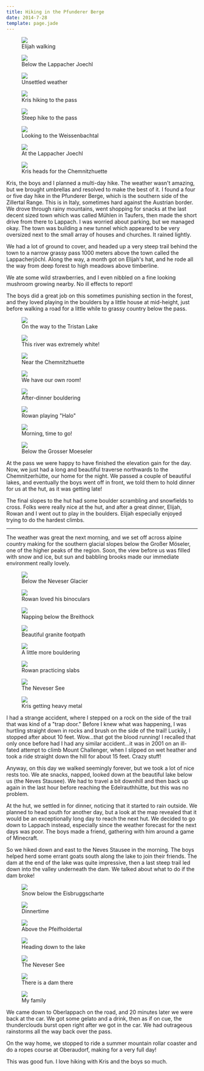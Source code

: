 ```yaml
---
title: Hiking in the Pfunderer Berge
date: 2014-7-28
template: page.jade
---
```



<figure><a href='https://www.flickr.com/photos/55338612@N00/14827861861'>
<img src='https://farm4.static.flickr.com/3837/14827861861_62ae06541a_b.jpg'></a>
<figcaption>Elijah walking</figcaption>
</figure>


<figure><a href='https://www.flickr.com/photos/55338612@N00/14644298949'>
<img src='https://farm4.static.flickr.com/3857/14644298949_038d3f631d_b.jpg'></a>
<figcaption>Below the Lappacher Joechl</figcaption>
</figure>


<figure><a href='https://www.flickr.com/photos/55338612@N00/14828609084'>
<img src='https://farm6.static.flickr.com/5584/14828609084_be26d11399_b.jpg'></a>
<figcaption>Unsettled weather</figcaption>
</figure>


<figure><a href='https://www.flickr.com/photos/55338612@N00/14830612222'>
<img src='https://farm4.static.flickr.com/3903/14830612222_abda2b5247_b.jpg'></a>
<figcaption>Kris hiking to the pass</figcaption>
</figure>


<figure><a href='https://www.flickr.com/photos/55338612@N00/14644305629'>
<img src='https://farm4.static.flickr.com/3848/14644305629_d3b3a9661f_b.jpg'></a>
<figcaption>Steep hike to the pass</figcaption>
</figure>


<figure><a href='https://www.flickr.com/photos/55338612@N00/14830976555'>
<img src='https://farm4.static.flickr.com/3891/14830976555_39229d41fb_b.jpg'></a>
<figcaption>Looking to the Weissenbachtal</figcaption>
</figure>


<figure><a href='https://www.flickr.com/photos/55338612@N00/14850850593'>
<img src='https://farm4.static.flickr.com/3910/14850850593_d161e34bf4_b.jpg'></a>
<figcaption>At the Lappacher Joechl</figcaption>
</figure>


<figure><a href='https://www.flickr.com/photos/55338612@N00/14850936503'>
<img src='https://farm3.static.flickr.com/2930/14850936503_c4a90c6347_b.jpg'></a>
<figcaption>Kris heads for the Chemnitzhuette</figcaption>
</figure>


Kris, the boys and I planned a multi-day hike. The weather wasn't amazing, but
we brought umbrellas and resolved to make the best of it. I found a four or five
day hike in the Pfunderer Berge, which is the southern side of the Zillertal
Range. This is in Italy, sometimes hard against the Austrian border. We drove
through rainy mountains, went shopping for snacks at the last decent sized town
which was called Mühlen in Taufers, then made the short drive from there to
Lappach. I was worried about parking, but we managed okay. The town was building
a new tunnel which appeared to be very oversized next to the small array of
houses and churches. It rained lightly.

We had a lot of ground to cover, and headed up a very steep trail behind the
town to a narrow grassy pass 1000 meters above the town called the
Lappacherjöchl. Along the way, a month got on Elijah's hat, and he rode all the
way from deep forest to high meadows above timberline.

We ate some wild strawberries, and I even nibbled on a fine looking mushroom
growing nearby. No ill effects to report!

The boys did a great job on this sometimes punishing section in the forest, and
they loved playing in the boulders by a little house at mid-height, just before
walking a road for a little while to grassy country below the pass.

<figure><a href='https://www.flickr.com/photos/55338612@N00/14644545137'>
<img src='https://farm4.static.flickr.com/3842/14644545137_16cd334b36_b.jpg'></a>
<figcaption>On the way to the Tristan Lake</figcaption>
</figure>


<figure><a href='https://www.flickr.com/photos/55338612@N00/14850941333'>
<img src='https://farm4.static.flickr.com/3837/14850941333_d4cd272177_b.jpg'></a>
<figcaption>This river was extremely white!</figcaption>
</figure>


<figure><a href='https://www.flickr.com/photos/55338612@N00/14808209846'>
<img src='https://farm3.static.flickr.com/2926/14808209846_0d06a247ec_b.jpg'></a>
<figcaption>Near the Chemnitzhuette</figcaption>
</figure>


<figure><a href='https://www.flickr.com/photos/55338612@N00/14831201525'>
<img src='https://farm4.static.flickr.com/3924/14831201525_d47919bb45_b.jpg'></a>
<figcaption>We have our own room!</figcaption>
</figure>


<figure><a href='https://www.flickr.com/photos/55338612@N00/14828131061'>
<img src='https://farm4.static.flickr.com/3911/14828131061_99f80d913e_b.jpg'></a>
<figcaption>After-dinner bouldering</figcaption>
</figure>


<figure><a href='https://www.flickr.com/photos/55338612@N00/14830846662'>
<img src='https://farm3.static.flickr.com/2910/14830846662_28f35d7a65_b.jpg'></a>
<figcaption>Rowan playing "Halo"</figcaption>
</figure>


<figure><a href='https://www.flickr.com/photos/55338612@N00/14851074143'>
<img src='https://farm4.static.flickr.com/3912/14851074143_a4b94de309_b.jpg'></a>
<figcaption>Morning, time to go!</figcaption>
</figure>


<figure><a href='https://www.flickr.com/photos/55338612@N00/14644584278'>
<img src='https://farm4.static.flickr.com/3854/14644584278_ff42d38f3a_b.jpg'></a>
<figcaption>Below the Grosser Moeseler</figcaption>
</figure>


At the pass we were happy to have finished the elevation gain for the day. Now,
we just had a long and beautiful traverse northwards to the Chemnitzerhütte, our
home for the night. We passed a couple of beautiful lakes, and eventually the
boys went off in front, we told them to hold dinner for us at the hut, as it was
getting late!

The final slopes to the hut had some boulder scrambling and snowfields to
cross. Folks were really nice at the hut, and after a great dinner, Elijah,
Rowan and I went out to play in the boulders. Elijah especially enjoyed trying
to do the hardest climbs.

* * *

The weather was great the next morning, and we set off across alpine country
making for the southern glacial slopes below the Großer Möseler, one of the
higher peaks of the region. Soon, the view before us was filled with snow and
ice, but sun and babbling brooks made our immediate environment really lovely.

<figure><a href='https://www.flickr.com/photos/55338612@N00/14828138791'>
<img src='https://farm3.static.flickr.com/2936/14828138791_b4274a6246_b.jpg'></a>
<figcaption>Below the Neveser Glacier</figcaption>
</figure>


<figure><a href='https://www.flickr.com/photos/55338612@N00/14828861524'>
<img src='https://farm3.static.flickr.com/2925/14828861524_07b5cf5350_b.jpg'></a>
<figcaption>Rowan loved his binoculars</figcaption>
</figure>


<figure><a href='https://www.flickr.com/photos/55338612@N00/14828140041'>
<img src='https://farm4.static.flickr.com/3878/14828140041_40df3b2e0a_b.jpg'></a>
<figcaption>Napping below the Breithock</figcaption>
</figure>


<figure><a href='https://www.flickr.com/photos/55338612@N00/14851082593'>
<img src='https://farm4.static.flickr.com/3919/14851082593_443eeb8ebc_b.jpg'></a>
<figcaption>Beautiful granite footpath</figcaption>
</figure>


<figure><a href='https://www.flickr.com/photos/55338612@N00/14644687857'>
<img src='https://farm6.static.flickr.com/5596/14644687857_53abafb202_b.jpg'></a>
<figcaption>A little more bouldering</figcaption>
</figure>


<figure><a href='https://www.flickr.com/photos/55338612@N00/14808226496'>
<img src='https://farm3.static.flickr.com/2920/14808226496_e642db5780_b.jpg'></a>
<figcaption>Rowan practicing slabs</figcaption>
</figure>


<figure><a href='https://www.flickr.com/photos/55338612@N00/14831218235'>
<img src='https://farm6.static.flickr.com/5551/14831218235_97b443641e_b.jpg'></a>
<figcaption>The Neveser See</figcaption>
</figure>


<figure><a href='https://www.flickr.com/photos/55338612@N00/14828870194'>
<img src='https://farm3.static.flickr.com/2917/14828870194_09f0a1a47a_b.jpg'></a>
<figcaption>Kris getting heavy metal</figcaption>
</figure>


I had a strange accident, where I stepped on a rock on the side of the trail
that was kind of a "trap door." Before I knew what was happening, I was hurtling
straight down in rocks and brush on the side of the trail! Luckily, I stopped
after about 10 feet. Wow...that got the blood running! I recalled that only once
before had I had any similar accident...it was in 2001 on an ill-fated attempt
to climb Mount Challenger, when I slipped on wet heather and took a ride
straight down the hill for about 15 feet. Crazy stuff!

Anyway, on this day we walked seemingly forever, but we took a lot of nice rests
too. We ate snacks, napped, looked down at the beautiful lake below us (the
Neves Stausee). We had to travel a bit downhill and then back up again in the
last hour before reaching the Edelrauthhütte, but this was no problem.

At the hut, we settled in for dinner, noticing that it started to rain
outside. We planned to head south for another day, but a look at the map
revealed that it would be an exceptionally long day to reach the next hut. We
decided to go down to Lappach instead, especially since the weather forecast for
the next days was poor. The boys made a friend, gathering with him around a game
of Minecraft.

So we hiked down and east to the Neves Stausee in the morning. The boys helped
herd some errant goats south along the lake to join their friends. The dam at
the end of the lake was quite impressive, then a last steep trail led down into
the valley underneath the dam. We talked about what to do if the dam broke!

<figure><a href='https://www.flickr.com/photos/55338612@N00/14644692377'>
<img src='https://farm4.static.flickr.com/3858/14644692377_936f7eb53b_b.jpg'></a>
<figcaption>Snow below the Eisbruggscharte</figcaption>
</figure>


<figure><a href='https://www.flickr.com/photos/55338612@N00/14830864942'>
<img src='https://farm4.static.flickr.com/3847/14830864942_d5e323e957_b.jpg'></a>
<figcaption>Dinnertime</figcaption>
</figure>


<figure><a href='https://www.flickr.com/photos/55338612@N00/14644598128'>
<img src='https://farm6.static.flickr.com/5595/14644598128_5c070ca82a_b.jpg'></a>
<figcaption>Above the Pfeifholdertal</figcaption>
</figure>


<figure><a href='https://www.flickr.com/photos/55338612@N00/14831224865'>
<img src='https://farm6.static.flickr.com/5560/14831224865_891b24321a_b.jpg'></a>
<figcaption>Heading down to the lake</figcaption>
</figure>


<figure><a href='https://www.flickr.com/photos/55338612@N00/14644519750'>
<img src='https://farm4.static.flickr.com/3869/14644519750_33407000bc_b.jpg'></a>
<figcaption>The Neveser See</figcaption>
</figure>


<figure><a href='https://www.flickr.com/photos/55338612@N00/14644576539'>
<img src='https://farm6.static.flickr.com/5557/14644576539_3c22c4fdea_b.jpg'></a>
<figcaption>There is a dam there</figcaption>
</figure>


<figure><a href='https://www.flickr.com/photos/55338612@N00/14831229915'>
<img src='https://farm6.static.flickr.com/5591/14831229915_1743f2984a_b.jpg'></a>
<figcaption>My family</figcaption>
</figure>


We came down to Oberlappach on the road, and 20 minutes later we were back at
the car. We got some gelato and a drink, then as if on cue, the thunderclouds
burst open right after we got in the car. We had outrageous rainstorms all the
way back over the pass.

On the way home, we stopped to ride a summer mountain rollar coaster and do a
ropes course at Oberaudorf, making for a very full day!

This was good fun. I love hiking with Kris and the boys so much.




